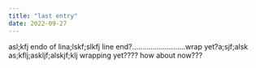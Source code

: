 ```yaml
---
title: "last entry"
date: 2022-09-27
---
```


asl;kfj endo of lina;lskf;slkfj line end?..........................wrap yet?a;sjf;alsk  as;kflj;askljf;alskjf;klj wrapping yet???? how about now???
